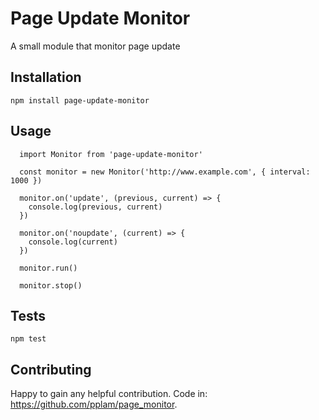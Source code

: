Page Update Monitor
==========

A small module that monitor page update

## Installation

  `npm install page-update-monitor`

## Usage

~~~
  import Monitor from 'page-update-monitor'

  const monitor = new Monitor('http://www.example.com', { interval: 1000 })

  monitor.on('update', (previous, current) => {
    console.log(previous, current)
  })

  monitor.on('noupdate', (current) => {
    console.log(current)
  })

  monitor.run()

  monitor.stop()
~~~

## Tests

  `npm test`

## Contributing

  Happy to gain any helpful contribution. Code in: https://github.com/pplam/page_monitor.
